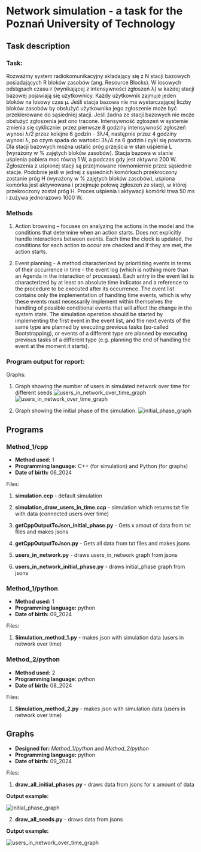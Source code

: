 # Network simulation -  a task for the Poznań University of Technology

## Task description

### Task:

Rozważmy system radiokomunikacyjny składający się z N stacji bazowych posiadających R bloków zasobów (ang. Resource Blocks). W losowych odstępach czasu 𝜏 (wynikającej z intensywności zgłoszeń λ) w każdej stacji bazowej pojawiają się użytkownicy. Każdy użytkownik zajmuje jeden bloków na losowy czas μ. Jeśli stacja bazowa nie ma wystarczającej liczby bloków zasobów by obsłużyć użytkownika jego zgłoszenie może być przekierowane do sąsiedniej stacji. Jeśli żadna ze stacji bazowych nie może obsłużyć zgłoszenia jest ono tracone. 
Intensywność zgłoszeń w systemie zmienia się cyklicznie: 
przez pierwsze 8 godziny intensywność zgłoszeń wynosi λ/2 
przez kolejne 6 godzin - 3λ/4, 
następnie przez 4 godziny wynosi λ, 
po czym spada do wartości 3λ/4 na 6 godzin i cykl się powtarza. Dla stacji bazowych można ustalić próg przejścia w stan uśpienia L (wyrażony w % zajętych bloków zasobów). Stacja bazowa w stanie uśpienia pobiera moc równą 1 W, a podczas gdy jest aktywna 200 W. Zgłoszenia z uśpionej stacji są przejmowane równomiernie przez sąsiednie stacje. Podobnie jeśli w jednej z sąsiednich komórkach przekroczony zostanie próg H (wyrażony w % zajętych bloków zasobów), uśpiona komórka jest aktywowana i przejmuje połowę zgłoszeń ze stacji, w której przekroczony został próg H. Proces uśpienia i aktywacji komórki trwa 50 ms i zużywa jednorazowo 1000 W.

### Methods

1. Action browsing – focuses on analyzing the actions in the model and the conditions that determine when an action starts. Does not explicitly handle interactions between events. Each time the clock is updated, the conditions for each action to occur are checked and if they are met, the action starts.

2. Event planning - A method characterized by prioritizing events in terms of their occurrence in time - the event log (which is nothing more than an Agenda in the interaction of processes).
Each entry in the event list is characterized by at least an absolute time indicator and a reference to the procedure to be executed after its occurrence.
The event list contains only the implementation of handling time events, which is why these events must necessarily implement within themselves the handling of possible conditional events that will affect the change in the system state.
The simulation operation should be started by implementing the first event in the event list, and the next events of the same type are planned by executing previous tasks (so-called Bootstrapping), or events of a different type are planned by executing previous tasks of a different type (e.g. planning the end of handling the event at the moment it starts).

### Program output for report:

Graphs:

1. Graph showing the number of users in simulated network over time for different seeds
![users_in_network_over_time_graph](/Placeholder/draw_all_seeds_output_1.png)
![users_in_network_over_time_graph](/Placeholder/draw_all_seeds_output_2.png)

2. Graph showing the initial phase of the simulation.
![initial_phase_graph](/Placeholder/draw_all_initial_phases_output.png)

## Programs

### Method_1/cpp

- **Method used:** 1
- **Programming language:** C++ (for simulation) and Python (for graphs)
- **Date of birth:** 06_2024

Files: 

1. **simulation.ccp** - default simulation 
2. **simulation_draw_users_in_time.ccp** - simulation which returns txt file with data (connected users over time)
3. **getCppOutputToJson_initial_phase.py** - Gets x amout of data from txt files and makes jsons
4. **getCppOutputToJson.py** - Gets all data from txt files and makes jsons

5. **users_in_network.py** - draws users_in_network graph from jsons

6. **users_in_network_initial_phase.py** - draws initial_phase graph from jsons

### Method_1/python

- **Method used:** 1
- **Programming language:** python
- **Date of birth:** 09_2024

Files: 
1. **Simulation_method_1.py** - makes json with simulation data (users in network over time)

### Method_2/python

- **Method used:** 2
- **Programming language:** python
- **Date of birth:** 08_2024

Files: 

1. **Simulation_method_2.py** - makes json with simulation data (users in network over time)

## Graphs

- **Designed for:** *Method_1/python* and *Method_2/python*
- **Programming language:** python
- **Date of birth:** 09_2024

Files: 

1. **draw_all_initial_phases.py** - draws data from jsons for x amount of data

**Output example:**

![initial_phase_graph](/Placeholder/draw_all_initial_phases_output.png)

2. **draw_all_seeds.py** - draws data from jsons

**Output example:**

![users_in_network_over_time_graph](/Placeholder/draw_all_seeds_output_2.png)